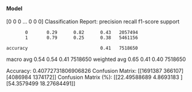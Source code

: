 #### Model
[0 0 0 ... 0 0 0]
Classification Report:
              precision    recall  f1-score   support

           0       0.29      0.82      0.43   2057494
           1       0.79      0.25      0.38   5461156

    accuracy                           0.41   7518650
   macro avg       0.54      0.54      0.41   7518650
weighted avg       0.65      0.41      0.40   7518650

Accuracy: 0.40772731806906826
Confusion Matrix:
[[1691387  366107]
 [4086984 1374172]]
Confusion Matrix (%):
[[22.49588689  4.8693183 ]
 [54.3579499  18.27684491]]
